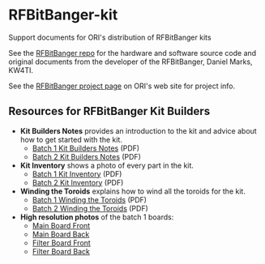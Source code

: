 # RFBitBanger-kit
Support documents for ORI's distribution of RFBitBanger kits

See the [RFBitBanger repo](https://github.com/profdc9/RFBitBanger) for the hardware and software source code and original documents from the developer of the RFBitBanger, Daniel Marks, KW4TI.

See the [RFBitBanger project page](https://openresearch.institute/rfbitbanger-project/) on ORI's web site for project info.

## Resources for RFBitBanger Kit Builders

* __Kit Builders Notes__ provides an introduction to the kit and advice about how to get started with the kit.
   * [Batch 1 Kit Builders Notes](batch1/batch1_builder_notes.pdf) (PDF) 
   * [Batch 2 Kit Builders Notes](batch2/batch2_builder_notes.pdf) (PDF) 
* __Kit Inventory__ shows a photo of every part in the kit.
   * [Batch 1 Kit Inventory](batch1/batch1_photo_inventory.pdf) (PDF)
   * [Batch 2 Kit Inventory](batch2/batch2_photo_inventory.pdf) (PDF)
* __Winding the Toroids__ explains how to wind all the toroids for the kit.
   * [Batch 1 Winding the Toroids](batch1/batch1_winding_toroids.pdf) (PDF)
   * [Batch 2 Winding the Toroids](batch2/batch2_winding_toroids.pdf) (PDF)
* __High resolution photos__ of the batch 1 boards:
   * [Main Board Front](batch1/photos/boards/RFBB-main-board-1.jpg)
   * [Main Board Back](batch1/photos/boards/RFBB-main-board-2.jpg)
   * [Filter Board Front](batch1/photos/boards/RFBB-filter-board-1.jpg)
   * [Filter Board Back](batch1/photos/boards/RFBB-filter-board-2.jpg)

